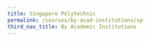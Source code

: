 ```yaml
---
title: Singapore Polytechnic
permalink: /courses/by-acad-institutions/sp
third_nav_title: By Academic Institutions
---
```


